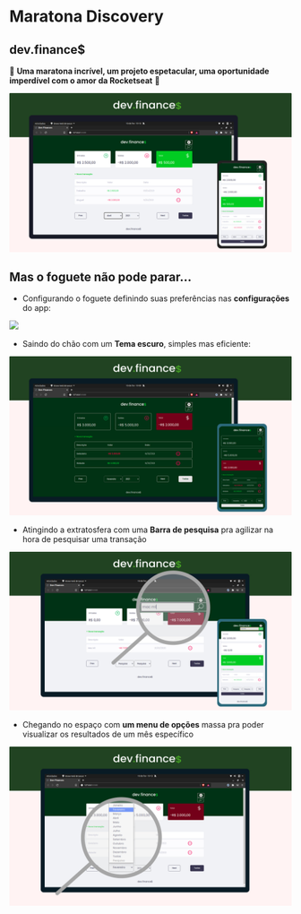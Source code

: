 # Maratona Discovery 
## dev.finance$

🚀 **Uma maratona incrível, um projeto espetacular, uma oportunidade imperdível com o amor da Rocketseat** 🚀

![](assets/dev_finances_v2.jpg)

## Mas o foguete não pode parar...

* Configurando o foguete definindo suas preferências nas **configurações** do app:

![](assets/dev_finances_v2_settingss_bar.jpg)

* Saindo do chão com um **Tema escuro**, simples mas eficiente:

![](assets/dev_finances_v2_dark_mode.jpg)

* Atingindo a extratosfera com uma **Barra de pesquisa** pra agilizar na hora de pesquisar uma transação

![](assets/dev_finances_v2_search-bar.jpg)

* Chegando no espaço com **um menu de opções** massa pra poder visualizar os resultados de um mês específico

![](assets/dev_finances_v2_selector.jpg)
